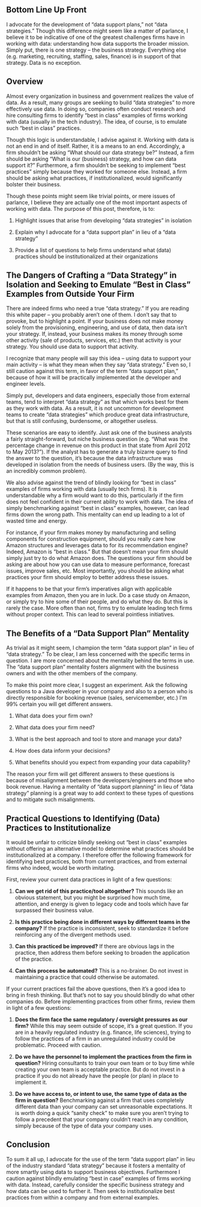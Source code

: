 ## Bottom Line Up Front

I advocate for the development of “data support plans,” not “data strategies.” Though this difference might seem like a matter of parlance, I believe it to be indicative of one of the greatest challenges firms have in working with data: understanding how data supports the broader mission. Simply put, there is one strategy – the business strategy. Everything else (e.g. marketing, recruiting, staffing, sales, finance) is in support of that strategy. Data is no exception.

## Overview

Almost every organization in business and government realizes the value of data. As a result, many groups are seeking to build “data strategies” to more effectively use data. In doing so, companies often conduct research and hire consulting firms to identify “best in class” examples of firms working with data (usually in the tech industry). The idea, of course, is to emulate such “best in class” practices.

Though this logic is understandable, I advise against it. Working with data is not an end in and of itself. Rather, it is a means to an end. Accordingly, a firm shouldn’t be asking “What should our data strategy be?” Instead, a firm should be asking “What is our (business) strategy, and how can data support it?” Furthermore, a firm shouldn’t be seeking to implement “best practices” simply because they worked for someone else. Instead, a firm should be asking what practices, if institutionalized, would significantly bolster their business.

Though these points might seem like trivial points, or mere issues of parlance, I believe they are actually one of the most important aspects of working with data. The purpose of this post, therefore, is to:

1.  Highlight issues that arise from developing “data strategies” in isolation
    
2.  Explain why I advocate for a “data support plan” in lieu of a “data strategy”
    
3.  Provide a list of questions to help firms understand what (data) practices should be institutionalized at their organizations
    

## The Dangers of Crafting a “Data Strategy” in Isolation and Seeking to Emulate “Best in Class” Examples from Outside Your Firm

There are indeed firms who need a true “data strategy.” If you are reading this white paper – you probably aren’t one of them. I don’t say that to provoke, but to highlight a point. If your business does not make money solely from the provisioning, engineering, and use of data, then data isn’t your strategy. If, instead, your business makes its money through some other activity (sale of products, services, etc.) then that activity is your strategy. You should use data to support that activity.

I recognize that many people will say this idea – using data to support your main activity – is what they mean when they say “data strategy.” Even so, I still caution against this term, in favor of the term “data support plan,” because of how it will be practically implemented at the developer and engineer levels.

Simply put, developers and data engineers, especially those from external teams, tend to interpret “data strategy” as that which works best for them as they work with data. As a result, it is not uncommon for development teams to create “data strategies” which produce great data infrastructure, but that is still confusing, burdensome, or altogether useless.

These scenarios are easy to identify. Just ask one of the business analysts a fairly straight-forward, but niche business question (e.g. “What was the percentage change in revenue on this product in that state from April 2012 to May 2013?”). If the analyst has to generate a truly bizarre query to find the answer to the question, it’s because the data infrastructure was developed in isolation from the needs of business users. (By the way, this is an incredibly common problem).

We also advise against the trend of blindly looking for “best in class” examples of firms working with data (usually tech firms). It is understandable why a firm would want to do this, particularly if the firm does not feel confident in their current ability to work with data. The idea of simply benchmarking against “best in class” examples, however, can lead firms down the wrong path. This mentality can end up leading to a lot of wasted time and energy.

For instance, if your firm makes money by manufacturing and selling components for construction equipment, should you really care how Amazon structures and leverages data to for its recommendation engine? Indeed, Amazon is “best in class.” But that doesn’t mean your firm should simply just try to do what Amazon does. The questions your firm should be asking are about how you can use data to measure performance, forecast issues, improve sales, etc. Most importantly, you should be asking what practices your firm should employ to better address these issues.

If it happens to be that your firm’s imperatives align with applicable examples from Amazon, then you are in luck. Do a case study on Amazon, or simply try to hire some of their people, and do what they do. But this is rarely the case. More often than not, firms try to emulate leading tech firms without proper context. This can lead to several pointless initiatives.

## The Benefits of a “Data Support Plan” Mentality

As trivial as it might seem, I champion the term “data support plan” in lieu of “data strategy.” To be clear, I am less concerned with the specific terms in question. I are more concerned about the mentality behind the terms in use. The “data support plan” mentality fosters alignment with the business owners and with the other members of the company.

To make this point more clear, I suggest an experiment. Ask the following questions to a Java developer in your company and also to a person who is directly responsible for booking revenue (sales, servicemember, etc.) I'm 99% certain you will get different answers.

1.  What data does your firm own?
    
2.  What data does your firm need?
    
3.  What is the best approach and tool to store and manage your data?
    
4.  How does data inform your decisions?
    
5.  What benefits should you expect from expanding your data capability?
    

The reason your firm will get different answers to these questions is because of misalignment between the developers/engineers and those who book revenue. Having a mentality of “data support planning” in lieu of “data strategy” planning is a great way to add context to these types of questions and to mitigate such misalignments.

## Practical Questions to Identifying (Data) Practices to Institutionalize

It would be unfair to criticize blindly seeking out “best in class” examples without offering an alternative model to determine what practices should be institutionalized at a company. I therefore offer the following framework for identifying best practices, both from current practices, and from external firms who indeed, would be worth imitating.

First, review your current data practices in light of a few questions:

1.  **Can we get rid of this practice/tool altogether?** This sounds like an obvious statement, but you might be surprised how much time, attention, and energy is given to legacy code and tools which have far surpassed their business value.
    
2.  **Is this practice being done in different ways by different teams in the company?** If the practice is inconsistent, seek to standardize it before reinforcing any of the divergent methods used.
    
3.  **Can this practiced be improved?** If there are obvious lags in the practice, then address them before seeking to broaden the application of the practice.
    
4.  **Can this process be automated?** This is a no-brainer. Do not invest in maintaining a practice that could otherwise be automated.
    

If your current practices fail the above questions, then it’s a good idea to bring in fresh thinking. But that’s not to say you should blindly do what other companies do. Before implementing practices from other firms, review them in light of a few questions:

1.  **Does the firm face the same regulatory / oversight pressures as our firm?** While this may seem outside of scope, it’s a great question. If you are in a heavily regulated industry (e.g. finance, life sciences), trying to follow the practices of a firm in an unregulated industry could be problematic. Proceed with caution.
    
2.  **Do we have the personnel to implement the practices from the firm in question?** Hiring consultants to train your own team or to buy time while creating your own team is acceptable practice. But do not invest in a practice if you do not already have the people (or plan) in place to implement it.
    
3.  **Do we have access to, or intent to use, the same type of data as the firm in question?** Benchmarking against a firm that uses completely different data than your company can set unreasonable expectations. It is worth doing a quick “sanity check” to make sure you aren’t trying to follow a precedent that your company couldn’t reach in any condition, simply because of the type of data your company uses.
    

## Conclusion

To sum it all up, I advocate for the use of the term “data support plan” in lieu of the industry standard “data strategy” because it fosters a mentality of more smartly using data to support business objectives. Furthermore I caution against blindly emulating “best in case” examples of firms working with data. Instead, carefully consider the specific business strategy and how data can be used to further it. Then seek to institutionalize best practices from within a company and from external examples.